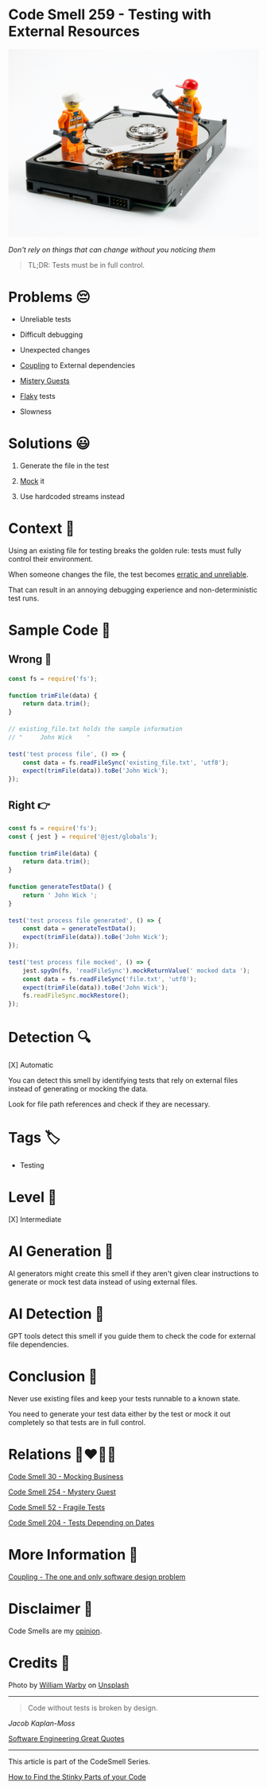 # Code Smell 259 - Testing with External Resources

![Code Smell 259 - Testing with External Resources](Code%20Smell%20259%20-%20Testing%20with%20External%20Resources.jpg)

*Don't rely on things that can change without you noticing them*

> TL;DR: Tests must be in full control.

# Problems 😔 

- Unreliable tests

- Difficult debugging

- Unexpected changes

- [Coupling](https://github.com/mcsee/Software-Design-Articles/tree/main/Articles/Theory/Coupling%20-%20The%20one%20and%20only%20software%20design%20problem/readme.md) to External dependencies

- [Mistery Guests](https://github.com/mcsee/Software-Design-Articles/tree/main/Articles/Code%20Smells/Code%20Smell%20254%20-%20Mystery%20Guest/readme.md)

- [Flaky](https://github.com/mcsee/Software-Design-Articles/tree/main/Articles/Code%20Smells/Code%20Smell%2052%20-%20Fragile%20Tests/readme.md) tests

- Slowness

# Solutions 😃

1. Generate the file in the test

2. [Mock](https://github.com/mcsee/Software-Design-Articles/tree/main/Articles/Code%20Smells/Code%20Smell%2030%20-%20Mocking%20Business/readme.md) it

3. Use hardcoded streams instead

# Context 💬

Using an existing file for testing breaks the golden rule: tests must fully control their environment. 

When someone changes the file, the test becomes [erratic and unreliable](https://github.com/mcsee/Software-Design-Articles/tree/main/Articles/Code%20Smells/Code%20Smell%2052%20-%20Fragile%20Tests/readme.md).

That can result in an annoying debugging experience and non-deterministic test runs.

# Sample Code 📖

## Wrong 🚫

<!-- [Gist Url](https://gist.github.com/mcsee/1b6f129a641e984ad18433c485270b21) -->

```javascript
const fs = require('fs');

function trimFile(data) {
    return data.trim();
}

// existing_file.txt holds the sample information
// "     John Wick    "

test('test process file', () => {
    const data = fs.readFileSync('existing_file.txt', 'utf8');
    expect(trimFile(data)).toBe('John Wick');
});
```

## Right 👉

<!-- [Gist Url](https://gist.github.com/mcsee/50b5d79df54bf0c4239fb301b966a612) -->

```javascript
const fs = require('fs');
const { jest } = require('@jest/globals');

function trimFile(data) {
    return data.trim();
}

function generateTestData() {
    return ' John Wick ';
}

test('test process file generated', () => {
    const data = generateTestData();
    expect(trimFile(data)).toBe('John Wick');
});

test('test process file mocked', () => {
    jest.spyOn(fs, 'readFileSync').mockReturnValue(' mocked data ');
    const data = fs.readFileSync('file.txt', 'utf8');
    expect(trimFile(data)).toBe('John Wick');
    fs.readFileSync.mockRestore();
});
```

# Detection 🔍

[X] Automatic 

You can detect this smell by identifying tests that rely on external files instead of generating or mocking the data. 

Look for file path references and check if they are necessary.

# Tags 🏷️

- Testing

# Level 🔋

[X] Intermediate

# AI Generation 🤖

AI generators might create this smell if they aren't given clear instructions to generate or mock test data instead of using external files.

# AI Detection 🥃

GPT tools detect this smell if you guide them to check the code for external file dependencies.

# Conclusion 🏁

 
Never use existing files and keep your tests runnable to a known state.

You need to generate your test data either by the test or mock it out completely so that tests are in full control.

# Relations 👩‍❤️‍💋‍👨

[Code Smell 30 - Mocking Business](https://github.com/mcsee/Software-Design-Articles/tree/main/Articles/Code%20Smells/Code%20Smell%2030%20-%20Mocking%20Business/readme.md)

[Code Smell 254 - Mystery Guest](https://github.com/mcsee/Software-Design-Articles/tree/main/Articles/Code%20Smells/Code%20Smell%20254%20-%20Mystery%20Guest/readme.md)

[Code Smell 52 - Fragile Tests](https://github.com/mcsee/Software-Design-Articles/tree/main/Articles/Code%20Smells/Code%20Smell%2052%20-%20Fragile%20Tests/readme.md)

[Code Smell 204 - Tests Depending on Dates](https://github.com/mcsee/Software-Design-Articles/tree/main/Articles/Code%20Smells/Code%20Smell%20204%20-%20Tests%20Depending%20on%20Dates/readme.md)

# More Information 📕

[Coupling - The one and only software design problem](https://github.com/mcsee/Software-Design-Articles/tree/main/Articles/Theory/Coupling%20-%20The%20one%20and%20only%20software%20design%20problem/readme.md)

# Disclaimer 📘

Code Smells are my [opinion](https://github.com/mcsee/Software-Design-Articles/tree/main/Articles/Blogging/I%20Wrote%20More%20than%2090%20Articles%20on%202021%20Here%20is%20What%20I%20Learned/readme.md).

# Credits 🙏

Photo by [William Warby](https://unsplash.com/@wwarby) on [Unsplash](https://unsplash.com/photos/a-couple-of-legos-standing-next-to-a-hard-drive-_zIq5WCzfHE)
  
* * *

> Code without tests is broken by design.

_Jacob Kaplan-Moss_
 
[Software Engineering Great Quotes](https://github.com/mcsee/Software-Design-Articles/tree/main/Articles/Quotes/Software%20Engineering%20Great%20Quotes/readme.md)

* * *

This article is part of the CodeSmell Series.

[How to Find the Stinky Parts of your Code](https://github.com/mcsee/Software-Design-Articles/tree/main/Articles/Code%20Smells/How%20to%20Find%20the%20Stinky%20parts%20of%20your%20Code/readme.md)
